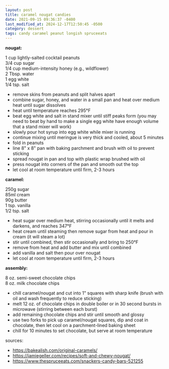 ```yaml
---
layout: post
title: caramel nougat candies
date: 2021-09-15 09:36:37 -0400
last_modified_at: 2024-12-17T12:50:45 -0500
category: dessert
tags: candy caramel peanut longish spruceeats
---
```


**nougat:**

1 cup lightly-salted cocktail peanuts  
3/4 cup sugar  
1/4 cup medium-intensity honey (e.g., wildflower)  
2 Tbsp. water  
1 egg white  
1/4 tsp. salt  
* remove skins from peanuts and split halves apart
* combine sugar, honey, and water in a small pan and heat over medium heat until sugar dissolves
* heat until temperature reaches 295°F
* beat egg white and salt in stand mixer until stiff peaks form (you may need to beat by hand to
  make a single egg white have enough volume that a stand mixer will work)
* slowly pour hot syrup into egg white while mixer is running
* continue mixing until meringue is very thick and cooled, about 5 minutes
* fold in peanuts
* line 8" x 8" pan with baking parchment and brush with oil to prevent sticking
* spread nougat in pan and top with plastic wrap brushed with oil
* press nougat into corners of the pan and smooth out the top
* let cool at room temperature until firm, 2-3 hours


**caramel:**

250g sugar  
85ml cream  
90g butter  
1 tsp. vanilla  
1/2 tsp. salt  
* heat sugar over medium heat, stirring occasionally until it melts and darkens, and reaches 347°F
* heat cream until steaming then remove sugar from heat and pour in cream (it will steam a lot)
* stir until combined, then stir occasionally and bring to 250°F
* remove from heat and add butter and mix until combined
* add vanilla and salt then pour over nougat
* let cool at room temperature until firm, 2-3 hours


**assembly:**

8 oz. semi-sweet chocolate chips  
8 oz. milk chocolate chips
* chill caramel/nougat and cut into 1" squares with sharp knife (brush with oil and wash frequently
  to reduce sticking)
* melt 12 oz. of chocolate chips in double boiler or in 30 second bursts in microwave (stirring
  between each burst)
* add remaining chocolate chips and stir until smooth and glossy
* use two forks to pick up caramel/nougat squares, dip and coat in chocolate, then let cool on
  a parchment-lined baking sheet
* chill for 10 minutes to set chocolate, but serve at room temperature

sources:
* <https://bakealish.com/original-caramels/>
* <https://jamiegeller.com/recipes/soft-and-chewy-nougat/>
* <https://www.thespruceeats.com/snackers-candy-bars-521255>
